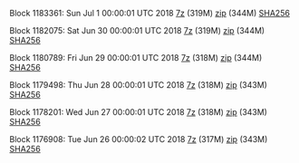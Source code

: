 Block 1183361: Sun Jul  1 00:00:01 UTC 2018 [7z](https://transfer.sh/ob7Rj/bootstrap.dat.20180701.7z) (319M) [zip](https://transfer.sh/XGJwG/bootstrap.dat.20180701.zip) (344M) [SHA256](https://transfer.sh/q1FtF/sha256.txt)

Block 1182075: Sat Jun 30 00:00:01 UTC 2018 [7z](https://transfer.sh/ooOQx/bootstrap.dat.20180630.7z) (319M) [zip](https://transfer.sh/1BxbG/bootstrap.dat.20180630.zip) (344M) [SHA256](https://transfer.sh/EpGy9/sha256.txt)

Block 1180789: Fri Jun 29 00:00:01 UTC 2018 [7z](https://transfer.sh/Y3msn/bootstrap.dat.20180629.7z) (318M) [zip](https://transfer.sh/g6nWU/bootstrap.dat.20180629.zip) (344M) [SHA256](https://transfer.sh/PR8Kg/sha256.txt)

Block 1179498: Thu Jun 28 00:00:01 UTC 2018 [7z](https://transfer.sh/NH4iF/bootstrap.dat.20180628.7z) (318M) [zip](https://transfer.sh/tyQYP/bootstrap.dat.20180628.zip) (343M) [SHA256](https://transfer.sh/Wpigo/sha256.txt)

Block 1178201: Wed Jun 27 00:00:01 UTC 2018 [7z](https://transfer.sh/16chug/bootstrap.dat.20180627.7z) (318M) [zip](https://transfer.sh/r6ojG/bootstrap.dat.20180627.zip) (343M) [SHA256](https://transfer.sh/Bi7pE/sha256.txt)

Block 1176908: Tue Jun 26 00:00:02 UTC 2018 [7z](https://transfer.sh/pZtb5/bootstrap.dat.20180626.7z) (317M) [zip](https://transfer.sh/PSQe4/bootstrap.dat.20180626.zip) (343M) [SHA256](https://transfer.sh/3yGFZ/sha256.txt)
